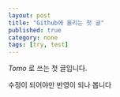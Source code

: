```yaml
---
layout: post
title: "Github에 올리는 첫 글"
published: true
category: none
tags: [try, test]
---
```


*Tomo* 로 쓰는 첫 글입니다.

수정이 되어야만 반영이 되나 봅니다
